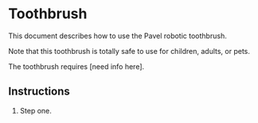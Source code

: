 # Toothbrush

This document describes how to use the Pavel robotic toothbrush.

Note that this toothbrush is totally safe to use for children, adults, or pets.

The toothbrush requires [need info here].

## Instructions
1. Step one.
